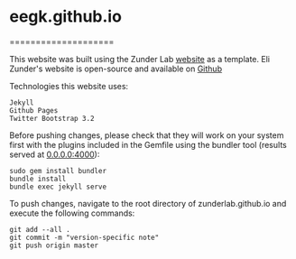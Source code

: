 # eegk.github.io
====================

This website was built using the Zunder Lab [website](https://www.zunderlab.github.io) as a template. Eli Zunder's website is open-source and available on [Github](https://github.com/zunderlab/zunderlab.github.io)

Technologies this website uses:  

    Jekyll  
    Github Pages  
    Twitter Bootstrap 3.2  

Before pushing changes, please check that they will work on your system first with the plugins included in the Gemfile using the bundler tool (results served at [0.0.0.0:4000](0.0.0.0:4000)):

    sudo gem install bundler
    bundle install
    bundle exec jekyll serve

To push changes, navigate to the root directory of zunderlab.github.io and execute the following commands:

	git add --all .
	git commit -m "version-specific note"
	git push origin master
